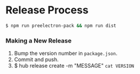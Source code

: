 # Release Process

```bash
$ npm run preelectron-pack && npm run dist
```

### Making a New Release

1. Bump the version number in `package.json`.
2. Commit and push.
3. $ hub release create -m "MESSAGE" `cat VERSION`

